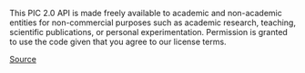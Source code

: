 This PIC 2.0 API is made freely available to academic and non-academic entities for non-commercial purposes such as academic research, teaching, scientific publications, or personal experimentation. Permission is granted to use the code given that you agree to our license terms.

[Source](https://github.com/siliu-group/pic-challenge#license)